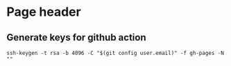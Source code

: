 # Page header



## Generate keys for github action
`ssh-keygen -t rsa -b 4096 -C "$(git config user.email)" -f gh-pages -N ""`